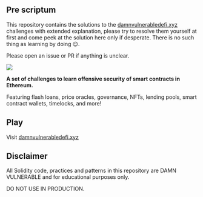 ## Pre scriptum

This repository contains the solutions to the [damnvulnerabledefi.xyz](https://damnvulnerabledefi.xyz) challenges with extended explanation, please try to resolve them yourself at first and come peek at the solution here only if desperate. There is no such thing as learning by doing :wink:.

Please open an issue or PR if anything is unclear.

![](cover.png)

**A set of challenges to learn offensive security of smart contracts in Ethereum.**

Featuring flash loans, price oracles, governance, NFTs, lending pools, smart contract wallets, timelocks, and more!

## Play

Visit [damnvulnerabledefi.xyz](https://damnvulnerabledefi.xyz)

## Disclaimer

All Solidity code, practices and patterns in this repository are DAMN VULNERABLE and for educational purposes only.

DO NOT USE IN PRODUCTION.
